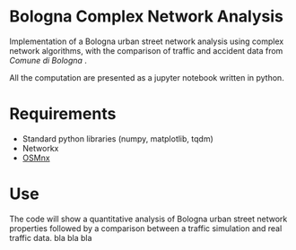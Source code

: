 # Bologna Complex Network Analysis
Implementation of a Bologna urban street network analysis using complex network algorithms, with the comparison of traffic and accident data from _Comune di Bologna_ .

All the computation are presented as a jupyter notebook written in python.

# Requirements
- Standard python libraries (numpy, matplotlib, tqdm)
- Networkx
- [OSMnx]([https://website-name.com](https://geoffboeing.com/publications/osmnx-complex-street-networks/)https://geoffboeing.com/publications/osmnx-complex-street-networks/)

# Use
The code will show a quantitative analysis of Bologna urban street network properties followed by a comparison between a traffic simulation and real traffic data. bla bla bla
